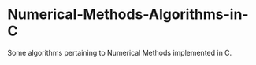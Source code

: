 # Numerical-Methods-Algorithms-in-C
Some algorithms pertaining to Numerical Methods implemented in C.
